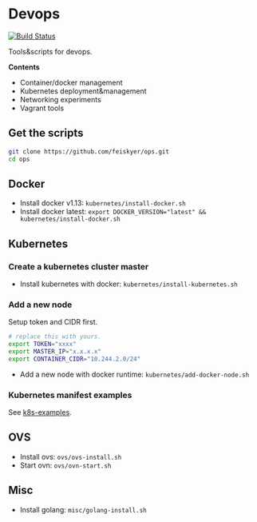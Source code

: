 # Devops

[![Build Status](https://travis-ci.org/feiskyer/ops.svg?branch=master)](https://travis-ci.org/feiskyer/ops) 

Tools&scripts for devops.

**Contents**

- Container/docker management
- Kubernetes deployment&management
- Networking experiments
- Vagrant tools

## Get the scripts

```sh
git clone https://github.com/feiskyer/ops.git
cd ops
```

## Docker

- Install docker v1.13: `kubernetes/install-docker.sh`
- Install docker latest: `export DOCKER_VERSION="latest" && kubernetes/install-docker.sh`

## Kubernetes

### Create a kubernetes cluster master

- Install kubernetes with docker: `kubernetes/install-kubernetes.sh`

### Add a new node

Setup token and CIDR first.

```sh
# replace this with yours.
export TOKEN="xxxx"
export MASTER_IP="x.x.x.x"
export CONTAINER_CIDR="10.244.2.0/24"
```

- Add a new node with docker runtime: `kubernetes/add-docker-node.sh`

### Kubernetes manifest examples

See [k8s-examples](k8s-examples/README.md).

## OVS

- Install ovs: `ovs/ovs-install.sh`
- Start ovn: `ovs/ovn-start.sh`

## Misc

- Install golang: `misc/golang-install.sh`
